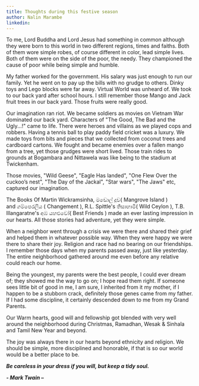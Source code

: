 ```yaml
---
title: Thoughts during this festive season
author: Nalin Marambe
linkedin: 
---
```


To me, Lord Buddha and Lord Jesus had something in common although they
were born to this world in two different regions, times and faiths. Both
of them wore simple robes, of course different in color, lead simple
lives. Both of them were on the side of the poor, the needy. They
championed the cause of poor while being simple and humble.

My father worked for the government. His salary was just enough to run
our family. Yet he went on to pay up the bills with no grudge to others.
Dinky toys and Lego blocks were far away. Virtual World was unheard of.
We took to our back yard after school hours. I still remember those
Mango and Jack fruit trees in our back yard. Those fruits were really
good.

Our imagination ran riot. We became soldiers as movies on Vietnam War
dominated our back yard. Characters of "The Good, The Bad and the
Ugly...!" came to life. There were heroes and villains as we played cops
and robbers. Having a tennis ball to play paddy field cricket was a
luxury. We made toys from bits and pieces that we collected from coconut
trees and cardboard cartons. We fought and became enemies over a fallen
mango from a tree, yet those grudges were short lived. Those train rides
to grounds at Bogambara and Nittawela was like being to the stadium at
Twickenham.

Those movies, "Wild Geese", "Eagle Has landed", "One Flew Over the
cuckoo’s nest", "The Day of the Jackal", "Star wars", "The Jaws" etc,
captured our imagination. 

The Books Of Martin Wickramsinha, මඩොල් දූව( Mangrove Island )
and ගම්පෙරලිය ( Changement ), R.L. Spittle's තිසාහාමි( Wild Ceylon ),
T.B. Illangaratne's අඹ යහළුවෝ( Best Friends ) made an ever lasting
impression in our hearts. All those stories had adventure, yet they were
simple.

When a neighbor went through a crisis we were there and shared their
grief and helped them in whatever possible way. When they were happy we
were there to share their joy. Religion and race had no bearing on our
friendships. I remember those days when my parents passed away, just
like yesterday. The entire neighborhood gathered around me even before
any relative could reach our home.

Being the youngest, my parents were the best people, I could ever dream
of; they showed me the way to go on; I hope read them right. If someone
sees little bit of good in me, I am sure, I inherited from it my mother,
if I happen to be a stubborn crack, definitely those genes came from my
father. If I had some discipline, it certainly descended down to me from
my Grand Parents.

Our Warm hearts, good will and fellowship got blended with very well
around the neighborhood during Christmas, Ramadhan, Wesak & Sinhala and
Tamil New Year and beyond.

The joy was always there in our hearts beyond ethnicity and religion. We
should be simple, more disciplined and honorable, if that is so our
world would be a better place to be.

***Be careless in your dress if you will, but keep a tidy soul.***

***- Mark Twain –***
